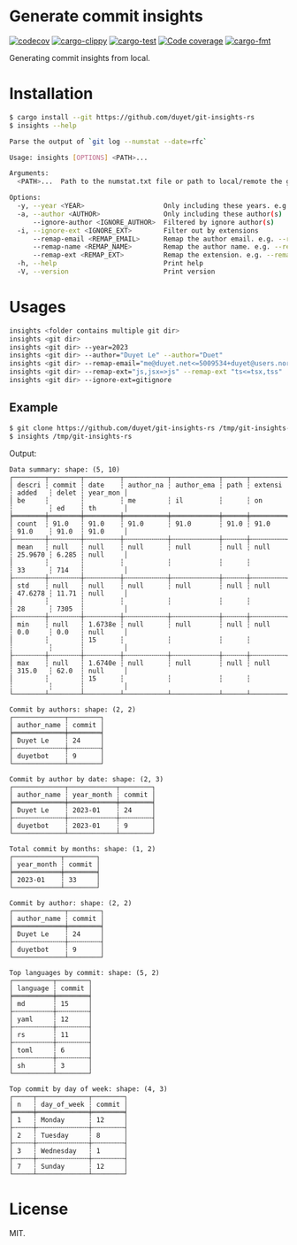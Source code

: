 # Generate commit insights

[![codecov](https://codecov.io/gh/duyet/git-insights-rs/branch/master/graph/badge.svg?token=VCDqi5hfza)](https://codecov.io/gh/duyet/git-insights-rs)
[![cargo-clippy](https://github.com/duyet/git-insights-rs/actions/workflows/cargo-clippy.yaml/badge.svg)](https://github.com/duyet/git-insights-rs/actions/workflows/cargo-clippy.yaml)
[![cargo-test](https://github.com/duyet/git-insights-rs/actions/workflows/cargo-test.yaml/badge.svg)](https://github.com/duyet/athena-rs/actions/workflows/cargo-test.yaml)
[![Code coverage](https://github.com/duyet/git-insights-rs/actions/workflows/cov.yaml/badge.svg)](https://github.com/duyet/athena-rs/actions/workflows/cov.yaml)
[![cargo-fmt](https://github.com/duyet/git-insights-rs/actions/workflows/cargo-fmt.yaml/badge.svg)](https://github.com/duyet/athena-rs/actions/workflows/cargo-fmt.yaml)

Generating commit insights from local.


# Installation

<!-- BEGIN INSTALLATION -->
```bash
$ cargo install --git https://github.com/duyet/git-insights-rs
$ insights --help

Parse the output of `git log --numstat --date=rfc`

Usage: insights [OPTIONS] <PATH>...

Arguments:
  <PATH>...  Path to the numstat.txt file or path to local/remote the git repositories

Options:
  -y, --year <YEAR>                    Only including these years. e.g. --year 2022 --year 2023
  -a, --author <AUTHOR>                Only including these author(s)
      --ignore-author <IGNORE_AUTHOR>  Filtered by ignore author(s)
  -i, --ignore-ext <IGNORE_EXT>        Filter out by extensions
      --remap-email <REMAP_EMAIL>      Remap the author email. e.g. --remap-email "me@duyet.net<=5009534+duyet@users.noreply.github.com,lvduit08@gmail.com"
      --remap-name <REMAP_NAME>        Remap the author name. e.g. --remap-name "Duyet Le=>Duyet"
      --remap-ext <REMAP_EXT>          Remap the extension. e.g. --remap-ext "tsx=>ts"
  -h, --help                           Print help
  -V, --version                        Print version
```
<!-- END INSTALLATION -->

# Usages

```bash
insights <folder contains multiple git dir>
insights <git dir>
insights <git dir> --year=2023
insights <git dir> --author="Duyet Le" --author="Duet"
insights <git dir> --remap-email="me@duyet.net<=5009534+duyet@users.noreply.github.com" --author="Duet"
insights <git dir> --remap-ext="js,jsx=>js" --remap-ext "ts<=tsx,tss"
insights <git dir> --ignore-ext=gitignore
```

## Example

<!-- BEGIN DEMO -->
```bash
$ git clone https://github.com/duyet/git-insights-rs /tmp/git-insights-rs
$ insights /tmp/git-insights-rs
```

Output:

```
Data summary: shape: (5, 10)
┌────────┬────────┬─────────┬───────────┬────────────┬──────┬─────────┬─────────┬───────┬──────────┐
│ descri ┆ commit ┆ date    ┆ author_na ┆ author_ema ┆ path ┆ extensi ┆ added   ┆ delet ┆ year_mon │
│ be     ┆        ┆         ┆ me        ┆ il         ┆      ┆ on      ┆         ┆ ed    ┆ th       │
╞════════╪════════╪═════════╪═══════════╪════════════╪══════╪═════════╪═════════╪═══════╪══════════╡
│ count  ┆ 91.0   ┆ 91.0    ┆ 91.0      ┆ 91.0       ┆ 91.0 ┆ 91.0    ┆ 91.0    ┆ 91.0  ┆ 91.0     │
├╌╌╌╌╌╌╌╌┼╌╌╌╌╌╌╌╌┼╌╌╌╌╌╌╌╌╌┼╌╌╌╌╌╌╌╌╌╌╌┼╌╌╌╌╌╌╌╌╌╌╌╌┼╌╌╌╌╌╌┼╌╌╌╌╌╌╌╌╌┼╌╌╌╌╌╌╌╌╌┼╌╌╌╌╌╌╌┼╌╌╌╌╌╌╌╌╌╌┤
│ mean   ┆ null   ┆ null    ┆ null      ┆ null       ┆ null ┆ null    ┆ 25.9670 ┆ 6.285 ┆ null     │
│        ┆        ┆         ┆           ┆            ┆      ┆         ┆ 33      ┆ 714   ┆          │
├╌╌╌╌╌╌╌╌┼╌╌╌╌╌╌╌╌┼╌╌╌╌╌╌╌╌╌┼╌╌╌╌╌╌╌╌╌╌╌┼╌╌╌╌╌╌╌╌╌╌╌╌┼╌╌╌╌╌╌┼╌╌╌╌╌╌╌╌╌┼╌╌╌╌╌╌╌╌╌┼╌╌╌╌╌╌╌┼╌╌╌╌╌╌╌╌╌╌┤
│ std    ┆ null   ┆ null    ┆ null      ┆ null       ┆ null ┆ null    ┆ 47.6278 ┆ 11.71 ┆ null     │
│        ┆        ┆         ┆           ┆            ┆      ┆         ┆ 28      ┆ 7305  ┆          │
├╌╌╌╌╌╌╌╌┼╌╌╌╌╌╌╌╌┼╌╌╌╌╌╌╌╌╌┼╌╌╌╌╌╌╌╌╌╌╌┼╌╌╌╌╌╌╌╌╌╌╌╌┼╌╌╌╌╌╌┼╌╌╌╌╌╌╌╌╌┼╌╌╌╌╌╌╌╌╌┼╌╌╌╌╌╌╌┼╌╌╌╌╌╌╌╌╌╌┤
│ min    ┆ null   ┆ 1.6738e ┆ null      ┆ null       ┆ null ┆ null    ┆ 0.0     ┆ 0.0   ┆ null     │
│        ┆        ┆ 15      ┆           ┆            ┆      ┆         ┆         ┆       ┆          │
├╌╌╌╌╌╌╌╌┼╌╌╌╌╌╌╌╌┼╌╌╌╌╌╌╌╌╌┼╌╌╌╌╌╌╌╌╌╌╌┼╌╌╌╌╌╌╌╌╌╌╌╌┼╌╌╌╌╌╌┼╌╌╌╌╌╌╌╌╌┼╌╌╌╌╌╌╌╌╌┼╌╌╌╌╌╌╌┼╌╌╌╌╌╌╌╌╌╌┤
│ max    ┆ null   ┆ 1.6740e ┆ null      ┆ null       ┆ null ┆ null    ┆ 315.0   ┆ 62.0  ┆ null     │
│        ┆        ┆ 15      ┆           ┆            ┆      ┆         ┆         ┆       ┆          │
└────────┴────────┴─────────┴───────────┴────────────┴──────┴─────────┴─────────┴───────┴──────────┘

Commit by authors: shape: (2, 2)
┌─────────────┬────────┐
│ author_name ┆ commit │
╞═════════════╪════════╡
│ Duyet Le    ┆ 24     │
├╌╌╌╌╌╌╌╌╌╌╌╌╌┼╌╌╌╌╌╌╌╌┤
│ duyetbot    ┆ 9      │
└─────────────┴────────┘

Commit by author by date: shape: (2, 3)
┌─────────────┬────────────┬────────┐
│ author_name ┆ year_month ┆ commit │
╞═════════════╪════════════╪════════╡
│ Duyet Le    ┆ 2023-01    ┆ 24     │
├╌╌╌╌╌╌╌╌╌╌╌╌╌┼╌╌╌╌╌╌╌╌╌╌╌╌┼╌╌╌╌╌╌╌╌┤
│ duyetbot    ┆ 2023-01    ┆ 9      │
└─────────────┴────────────┴────────┘

Total commit by months: shape: (1, 2)
┌────────────┬────────┐
│ year_month ┆ commit │
╞════════════╪════════╡
│ 2023-01    ┆ 33     │
└────────────┴────────┘

Commit by author: shape: (2, 2)
┌─────────────┬────────┐
│ author_name ┆ commit │
╞═════════════╪════════╡
│ Duyet Le    ┆ 24     │
├╌╌╌╌╌╌╌╌╌╌╌╌╌┼╌╌╌╌╌╌╌╌┤
│ duyetbot    ┆ 9      │
└─────────────┴────────┘

Top languages by commit: shape: (5, 2)
┌──────────┬────────┐
│ language ┆ commit │
╞══════════╪════════╡
│ md       ┆ 15     │
├╌╌╌╌╌╌╌╌╌╌┼╌╌╌╌╌╌╌╌┤
│ yaml     ┆ 12     │
├╌╌╌╌╌╌╌╌╌╌┼╌╌╌╌╌╌╌╌┤
│ rs       ┆ 11     │
├╌╌╌╌╌╌╌╌╌╌┼╌╌╌╌╌╌╌╌┤
│ toml     ┆ 6      │
├╌╌╌╌╌╌╌╌╌╌┼╌╌╌╌╌╌╌╌┤
│ sh       ┆ 3      │
└──────────┴────────┘

Top commit by day of week: shape: (4, 3)
┌─────┬─────────────┬────────┐
│ n   ┆ day_of_week ┆ commit │
╞═════╪═════════════╪════════╡
│ 1   ┆ Monday      ┆ 12     │
├╌╌╌╌╌┼╌╌╌╌╌╌╌╌╌╌╌╌╌┼╌╌╌╌╌╌╌╌┤
│ 2   ┆ Tuesday     ┆ 8      │
├╌╌╌╌╌┼╌╌╌╌╌╌╌╌╌╌╌╌╌┼╌╌╌╌╌╌╌╌┤
│ 3   ┆ Wednesday   ┆ 1      │
├╌╌╌╌╌┼╌╌╌╌╌╌╌╌╌╌╌╌╌┼╌╌╌╌╌╌╌╌┤
│ 7   ┆ Sunday      ┆ 12     │
└─────┴─────────────┴────────┘

```
<!-- END DEMO -->

# License

MIT.
